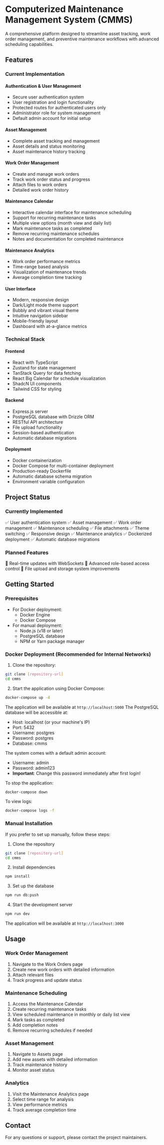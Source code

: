 
# Computerized Maintenance Management System (CMMS)

A comprehensive platform designed to streamline asset tracking, work order management, and preventive maintenance workflows with advanced scheduling capabilities.

## Features

### Current Implementation

#### Authentication & User Management
- Secure user authentication system
- User registration and login functionality
- Protected routes for authenticated users only
- Administrator role for system management
- Default admin account for initial setup

#### Asset Management
- Complete asset tracking and management
- Asset details and status monitoring
- Asset maintenance history tracking

#### Work Order Management
- Create and manage work orders
- Track work order status and progress
- Attach files to work orders
- Detailed work order history

#### Maintenance Calendar
- Interactive calendar interface for maintenance scheduling
- Support for recurring maintenance tasks
- Multiple view options (month view and daily list)
- Mark maintenance tasks as completed
- Remove recurring maintenance schedules
- Notes and documentation for completed maintenance

#### Maintenance Analytics
- Work order performance metrics
- Time-range based analysis
- Visualization of maintenance trends
- Average completion time tracking

#### User Interface
- Modern, responsive design
- Dark/Light mode theme support
- Bubbly and vibrant visual theme
- Intuitive navigation sidebar
- Mobile-friendly layout
- Dashboard with at-a-glance metrics

### Technical Stack

#### Frontend
- React with TypeScript
- Zustand for state management
- TanStack Query for data fetching
- React Big Calendar for schedule visualization
- ShadcN UI components
- Tailwind CSS for styling

#### Backend
- Express.js server
- PostgreSQL database with Drizzle ORM
- RESTful API architecture
- File upload functionality
- Session-based authentication
- Automatic database migrations

#### Deployment
- Docker containerization
- Docker Compose for multi-container deployment
- Production-ready Dockerfile
- Automatic database schema migration
- Environment variable configuration

## Project Status

### Currently Implemented
✅ User authentication system
✅ Asset management
✅ Work order management
✅ Maintenance scheduling
✅ File attachments
✅ Theme switching
✅ Responsive design
✅ Maintenance analytics
✅ Dockerized deployment
✅ Automatic database migrations

### Planned Features
🔄 Real-time updates with WebSockets
🔄 Advanced role-based access control
🔄 File upload and storage system improvements

## Getting Started

### Prerequisites
- For Docker deployment:
  - Docker Engine
  - Docker Compose
- For manual deployment:
  - Node.js (v18 or later)
  - PostgreSQL database
  - NPM or Yarn package manager

### Docker Deployment (Recommended for Internal Networks)

1. Clone the repository:
```bash
git clone [repository-url]
cd cmms
```

2. Start the application using Docker Compose:
```bash
docker-compose up -d
```

The application will be available at `http://localhost:5000`
The PostgreSQL database will be accessible at:
- Host: localhost (or your machine's IP)
- Port: 5432
- Username: postgres
- Password: postgres
- Database: cmms

The system comes with a default admin account:
- Username: admin
- Password: admin123
- **Important**: Change this password immediately after first login!

To stop the application:
```bash
docker-compose down
```

To view logs:
```bash
docker-compose logs -f
```

### Manual Installation

If you prefer to set up manually, follow these steps:

1. Clone the repository
```bash
git clone [repository-url]
cd cmms
```

2. Install dependencies
```bash
npm install
```

3. Set up the database
```bash
npm run db:push
```

4. Start the development server
```bash
npm run dev
```

The application will be available at `http://localhost:3000`

## Usage

### Work Order Management
1. Navigate to the Work Orders page
2. Create new work orders with detailed information
3. Attach relevant files
4. Track progress and update status

### Maintenance Scheduling
1. Access the Maintenance Calendar
2. Create recurring maintenance tasks
3. View scheduled maintenance in monthly or daily list view
4. Mark tasks as completed
5. Add completion notes
6. Remove recurring schedules if needed

### Asset Management
1. Navigate to Assets page
2. Add new assets with detailed information
3. Track maintenance history
4. Monitor asset status

### Analytics
1. Visit the Maintenance Analytics page
2. Select time range for analysis
3. View performance metrics
4. Track average completion time

## Contact

For any questions or support, please contact the project maintainers.
